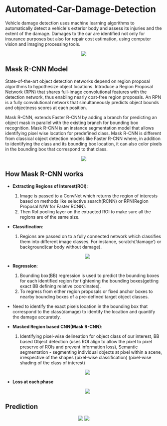 # Automated-Car-Damage-Detection

Vehicle damage detection uses machine learning algorithms to automatically detect a vehicle's exterior body and assess its injuries and the extent of the damage. Damages to the car are identified not only for insurance purposes but also for repair cost estimation, using computer vision and imaging processing tools.

<p align="center">
  <img src="https://user-images.githubusercontent.com/64821137/211778165-64c6d631-397b-40b8-8a59-ed6216a94456.png" />
</p>

## Mask R-CNN Model

State-of-the-art object detection networks depend on region proposal algorithms to hypothesize object locations. Introduce a Region Proposal Network (RPN) that shares full-image convolutional features with the detection network, thus enabling nearly cost-free region proposals. An RPN is a fully convolutional network that simultaneously predicts object bounds and objectness scores at each position.

Mask R-CNN, extends Faster R-CNN by adding a branch for predicting an object mask in parallel with the existing branch for bounding box recognition. Mask R-CNN is an instance segmentation model that allows identifying pixel wise location for predefined class. Mask R-CNN is different from classical object detection models like Faster R-CNN where, in addition to identifying the class and its bounding box location, it can also color pixels in the bounding box that correspond to that class.

<p align="center">
  <img src="https://user-images.githubusercontent.com/64821137/211780719-94a4e52c-09a0-42d9-9ea4-4fb01e403d73.png" />
</p>

## How Mask R-CNN works

* **Extracting Regions of Interest(ROI)**:
  1. Image is passed to a ConvNet which returns the region of interests based on methods like selective search(RCNN) or RPN(Region Proposal N/W for Faster RCNN).
  2. Then RoI pooling layer on the extracted ROI to make sure all the regions are of the same size.
  
* **Classification**:
  1. Regions are passed on to a fully connected network which classifies them into different image classes. For instance, scratch(‘damage’) or background(car body without damage).
  <p align="center">
    <img src="https://user-images.githubusercontent.com/64821137/211782736-4f52e397-203d-42dc-918a-ba0532e9ffbb.png" />
  </p>
  
* **Regression**:
  1. Bounding box(BB) regression is used to predict the bounding boxes for each identified region for tightening the bounding boxes(getting exact BB defining relative coordinates).
  2. To regress from either region proposals or fixed anchor boxes to nearby bounding boxes of a pre-defined target object classes.
  
* Need to identify the exact pixels location in the bounding box that correspond to the class(damage) to identify the location and quantify the damage accurately.

* **Masked Region based CNN(Mask R-CNN)**:
  1. Identifying pixel-wise delineation for object class of our interest, BB based Object detection (uses ROI align to allow the pixel to pixel preserve of ROIs and prevent information loss), Semantic segmentation - segmenting individual objects at pixel within a scene, irrespective of the shapes (pixel-wise classification) (pixel-wise shading of the class of interest)
  <p align="center">
    <img src="https://user-images.githubusercontent.com/64821137/211784129-bea4cde3-230d-4afc-b082-5da5ae64c6a3.png" />
  </p>
  
* **Loss at each phase**
  <p align="center">
    <img src="https://user-images.githubusercontent.com/64821137/211784468-ea2fff36-c97c-4cfa-9b87-33b3c82d99de.png" />
  </p>

## Prediction

<p align="center">
    <img src="https://user-images.githubusercontent.com/64821137/211778165-64c6d631-397b-40b8-8a59-ed6216a94456.png" />
    <img src="https://user-images.githubusercontent.com/64821137/211796529-cbe82be2-85ad-42fe-85c7-a1680d29c0b7.png" />
</p>


